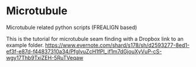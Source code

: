 # Microtubule
Microtubule related python scripts (FREALIGN based)

This is the tutorial for microtubule seam finding with a Dropbox link to an example folder.
https://www.evernote.com/shard/s178/sh/d2593277-8ed1-ef3f-e87d-f44837310a34/PfglvuZcH1fPI_jf1m7dGjouXyVuP-cS-wgy17Thb9TxiZEH-5RuTVeqaw
